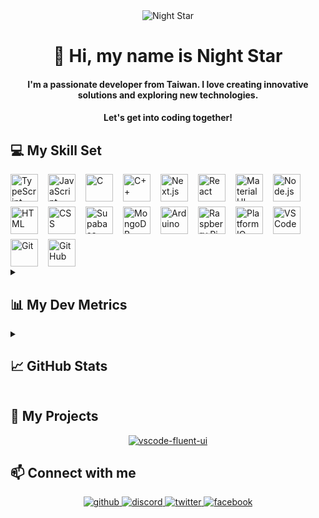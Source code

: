 <div align="center">
  <img src="https://user-images.githubusercontent.com/74038190/212750155-3ceddfbd-19d3-40a3-87af-8d329c8323c4.gif" alt="Night Star" />
</div>

<div align="center">
  <h1>👋 Hi, my name is Night Star</h1>
  <h4>
    I'm a passionate developer from Taiwan. I love creating innovative solutions and exploring new technologies.
  </h4>
  <h4>
    Let's get into coding together!
  </h4>
</div>

## 💻 My Skill Set

<div style="display: flex; flex-wrap: wrap; gap: 8px 16px; justify-content: left;">
  <img src="https://skillicons.dev/icons?i=typescript" height="44" alt="TypeScript" /> <img src="https://skillicons.dev/icons?i=javascript" height="44" alt="JavaScript" /> <img src="https://skillicons.dev/icons?i=c" height="44" alt="C" /> <img src="https://skillicons.dev/icons?i=cpp" height="44" alt="C++" />
  <img src="https://skillicons.dev/icons?i=nextjs" height="44" alt="Next.js" /> <img src="https://skillicons.dev/icons?i=react" height="44" alt="React" /> <img src="https://skillicons.dev/icons?i=materialui" height="44" alt="Material UI" /> <img src="https://skillicons.dev/icons?i=nodejs" height="44" alt="Node.js" /> <img src="https://skillicons.dev/icons?i=html" height="44" alt="HTML" /> <img src="https://skillicons.dev/icons?i=css" height="44" alt="CSS" />
  <img src="https://skillicons.dev/icons?i=supabase" height="44" alt="Supabase" /> <img src="https://skillicons.dev/icons?i=mongodb" height="44" alt="MongoDB" />
  <img src="https://skillicons.dev/icons?i=arduino" height="44" alt="Arduino" /> <img src="https://skillicons.dev/icons?i=raspberrypi" height="44" alt="Raspberry Pi" /> <img src="https://cdn.platformio.org/images/platformio-logo-xs.fd6e881d.png" height="44" alt="Platform IO" />
  <img src="https://skillicons.dev/icons?i=vscode" height="44" alt="VS Code" /> <img src="https://skillicons.dev/icons?i=git" height="44" alt="Git" /> <img src="https://skillicons.dev/icons?i=github" height="44" alt="GitHub" />
</div>

<details><summary><h2>📊 My Dev Metrics</h2></summary>

<!--START_SECTION:waka-->
![Code Time](http://img.shields.io/badge/Code%20Time-1%2C335%20hrs%2020%20mins-blue)

![Profile Views](http://img.shields.io/badge/Profile%20Views-0-blue)

**🐱 My GitHub Data** 

> 📦 163.7 kB Used in GitHub's Storage 
 > 
> 🏆 433 Contributions in the Year 2025
 > 
> 💼 Opted to Hire
 > 
> 📜 9 Public Repositories 
 > 
> 🔑 35 Private Repositories 
 > 
**I'm an Early 🐤** 

```text
🌞 Morning                1625 commits        ████░░░░░░░░░░░░░░░░░░░░░   15.16 % 
🌆 Daytime                4358 commits        ██████████░░░░░░░░░░░░░░░   40.66 % 
🌃 Evening                3900 commits        █████████░░░░░░░░░░░░░░░░   36.39 % 
🌙 Night                  834 commits         ██░░░░░░░░░░░░░░░░░░░░░░░   07.78 % 
```
📅 **I'm Most Productive on Monday** 

```text
Monday                   2044 commits        █████░░░░░░░░░░░░░░░░░░░░   19.07 % 
Tuesday                  1507 commits        ████░░░░░░░░░░░░░░░░░░░░░   14.06 % 
Wednesday                1811 commits        ████░░░░░░░░░░░░░░░░░░░░░   16.90 % 
Thursday                 1556 commits        ████░░░░░░░░░░░░░░░░░░░░░   14.52 % 
Friday                   1769 commits        ████░░░░░░░░░░░░░░░░░░░░░   16.51 % 
Saturday                 1217 commits        ███░░░░░░░░░░░░░░░░░░░░░░   11.36 % 
Sunday                   813 commits         ██░░░░░░░░░░░░░░░░░░░░░░░   07.59 % 
```


📊 **This Week I Spent My Time On** 

```text
🕑︎ Time Zone: Asia/Taipei

💬 Programming Languages: 
YAML                     6 hrs 21 mins       ████████████░░░░░░░░░░░░░   48.04 % 
Python                   2 hrs 13 mins       ████░░░░░░░░░░░░░░░░░░░░░   16.85 % 
Markdown                 1 hr 13 mins        ██░░░░░░░░░░░░░░░░░░░░░░░   09.27 % 
C++                      1 hr 3 mins         ██░░░░░░░░░░░░░░░░░░░░░░░   08.00 % 
Other                    59 mins             ██░░░░░░░░░░░░░░░░░░░░░░░   07.54 % 

🔥 Editors: 
VS Code                  12 hrs 41 mins      ████████████████████████░   95.85 % 
Visual Studio            33 mins             █░░░░░░░░░░░░░░░░░░░░░░░░   04.15 % 

💻 Operating System: 
Windows                  13 hrs 14 mins      █████████████████████████   100.00 % 
```


 Last Updated on 12/09/2025 16:27:34 UTC
<!--END_SECTION:waka-->
</details>

<details><summary><h2>📈 GitHub Stats</h2></summary>
<div align="center" style="display: flex; flex-wrap: wrap; gap: 8px; justify-content: center;">
  <img src="https://github-readme-stats.vercel.app/api?username=night-star04&show_icons=true&locale=en&theme=github_dark_dimmed&hide_border=true&count_private=true" alt="night-star04"  />
  <img src="https://github-readme-stats.vercel.app/api/top-langs?username=night-star04&show_icons=true&locale=en&layout=compact&theme=github_dark_dimmed&hide_border=true" alt="night-star04"  />
</div>
<div align="center">
  <img align="center" src="https://github-readme-streak-stats.herokuapp.com/?user=night-star04&theme=github_dark_dimmed&hide_border=true" alt="night-star04" />
</div>
<div align="center">
  <img align="center" src="https://github-profile-trophy.vercel.app/?username=night-star04&no-bg=true&no-frame=true&margin-w=5&column=-1&theme=dark_lover" alt="night-star04" />
</div>
</details>

## 🚀 My Projects

<div align="center">
  <a href="https://github.com/Night-Star04/vscode-fluent-ui">
    <img align="center" src="https://github-readme-stats.vercel.app/api/pin/?username=night-star04&repo=vscode-fluent-ui&theme=github_dark_dimmed&hide_border=true" alt="vscode-fluent-ui" />
  </a>
</div>

## 📫 Connect with me

<div align="center">
  <a href="https://github.com/Night-Star04" target="_blank">
    <img src=https://img.shields.io/badge/github-%2324292e.svg?&style=for-the-badge&logo=github&logoColor=white alt=github style="margin-bottom: 5px;" />
  </a>
  <a href="https://discordapp.com/users/400275443854344192" target="_blank">
    <img src=https://img.shields.io/badge/Discord-%2324292e.svg?&style=for-the-badge&logo=discord&logoColor=white alt=discord style="margin-bottom: 5px;" />
  </a>
  <a href="https://twitter.com/nights_star_" target="_blank">
    <img src=https://img.shields.io/badge/Twitter-%2324292e.svg?&style=for-the-badge&logo=x&logoColor=white alt=twitter style="margin-bottom: 5px;" />
  </a>
  <a href="https://www.facebook.com/hungwei406" target="_blank">
    <img src=https://img.shields.io/badge/Facebook-%2324292e.svg?&style=for-the-badge&logo=facebook&logoColor=white alt=facebook style="margin-bottom: 5px;" />
  </a>
</div>
